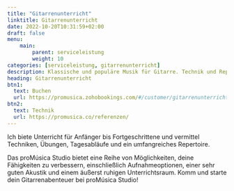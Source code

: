 ```yaml
---
title: "Gitarrenunterricht"
linktitle: Gitarrenunterricht
date: 2022-10-20T10:31:59+02:00
draft: false
menu:
    main:
        parent: serviceleistung
        weight: 10
categories: [serviceleistung, gitarrenunterricht]
description: Klassische und populäre Musik für Gitarre. Technik und Repertoire.
heading: Gitarrenunterricht
btn1:
  text: Buchen
  url: https://promusica.zohobookings.com/#/customer/gitarrenunterricht/
btn2:
  text: Technik
  url: https://promusica.co/referenzen/
---
```


Ich biete Unterricht für Anfänger bis Fortgeschrittene und vermittel Techniken, Übungen, Tagesabläufe und ein umfangreiches Repertoire.

Das proMúsica Studio bietet eine Reihe von Möglichkeiten, deine Fähigkeiten zu verbessern, einschließlich Aufnahmeoptionen, einer sehr guten Akustik und einem äußerst ruhigen Unterrichtsraum. Komm und starte dein Gitarrenabenteuer bei proMúsica Studio!


